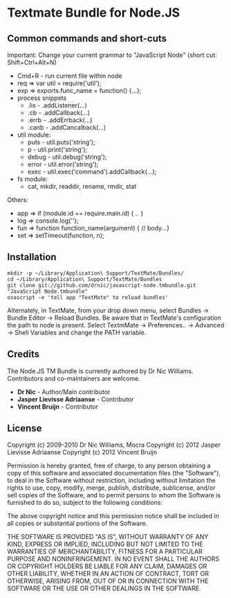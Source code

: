 # Textmate Bundle for Node.JS

## Common commands and short-cuts

Important: Change your current grammar to "JavaScript Node" (short cut: Shift+Ctrl+Alt+N)

* Cmd+R - run current file within node
* req => var util = require('util');
* exp => exports.func_name = function() {...};
* process snippets
  * .lis - .addListener(...)
  * .cb - .addCallback(...)
  * .errb - .addErrback(...)
  * .canb - .addCancalback(...)
* util module:
  * puts - util.puts('string');
  * p - util.print('string');
  * debug - util.debug('string');
  * error - util.error('string');
  * exec - util.exec('command').addCallback(...);
* fs module:
  * cat, mkdir, readdir, rename, rmdir, stat

Others:

* app => if (module.id == require.main.id) { .. }
* log => console.log('');
* fun => function function_name(argument) {	// body...}
* set => setTimeout(function, n);

## Installation

    mkdir -p ~/Library/Application\ Support/TextMate/Bundles/
    cd ~/Library/Application\ Support/TextMate/Bundles
    git clone git://github.com/drnic/javascript-node.tmbundle.git "JavaScript Node.tmbundle"
    osascript -e 'tell app "TextMate" to reload bundles'

Alternately, in TextMate, from your drop down menu, select Bundles -> Bundle Editor -> Reload Bundles.
Be aware that in TextMate's configuration the path to node is present. Select TextmMate -> Preferences.. -> Advanced -> Shell Variables and change the PATH variable.

## Credits

The Node.JS TM Bundle is currently authored by Dr Nic Williams. Contributors and co-maintainers are welcome.

* **Dr Nic** - Author/Main contributor
* **Jasper Lievisse Adriaanse** - Contributor
* **Vincent Bruijn** - Contributor

## License

Copyright (c) 2009-2010 Dr Nic Williams, Mocra
Copyright (c) 2012 Jasper Lievisse Adriaanse
Copyright (c) 2012 Vincent Bruijn

Permission is hereby granted, free of charge, to any person obtaining a copy
of this software and associated documentation files (the "Software"), to deal
in the Software without restriction, including without limitation the rights
to use, copy, modify, merge, publish, distribute, sublicense, and/or sell
copies of the Software, and to permit persons to whom the Software is
furnished to do so, subject to the following conditions:

The above copyright notice and this permission notice shall be included in
all copies or substantial portions of the Software.

THE SOFTWARE IS PROVIDED "AS IS", WITHOUT WARRANTY OF ANY KIND, EXPRESS OR
IMPLIED, INCLUDING BUT NOT LIMITED TO THE WARRANTIES OF MERCHANTABILITY,
FITNESS FOR A PARTICULAR PURPOSE AND NONINFRINGEMENT. IN NO EVENT SHALL THE
AUTHORS OR COPYRIGHT HOLDERS BE LIABLE FOR ANY CLAIM, DAMAGES OR OTHER
LIABILITY, WHETHER IN AN ACTION OF CONTRACT, TORT OR OTHERWISE, ARISING FROM,
OUT OF OR IN CONNECTION WITH THE SOFTWARE OR THE USE OR OTHER DEALINGS IN
THE SOFTWARE.
